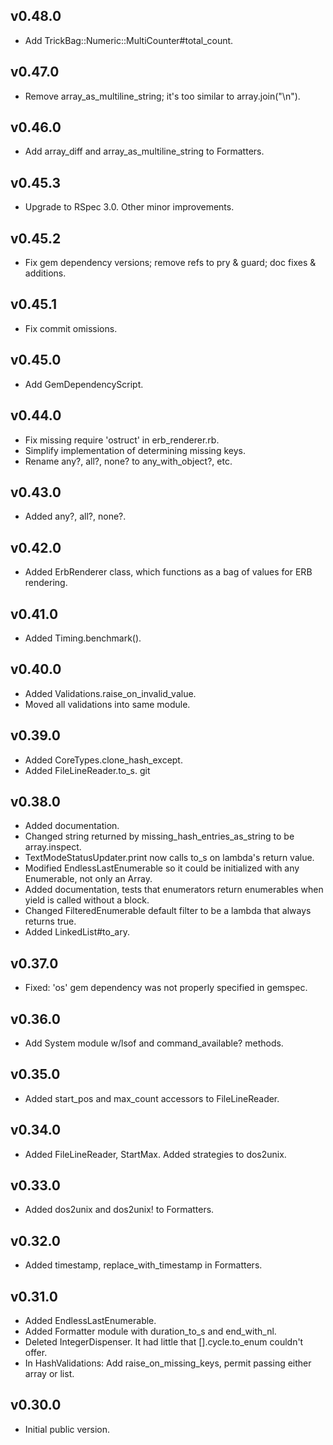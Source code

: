 ## v0.48.0

* Add TrickBag::Numeric::MultiCounter#total_count.

## v0.47.0

* Remove array_as_multiline_string; it's too similar to array.join("\n").


## v0.46.0

* Add array_diff and array_as_multiline_string to Formatters.


## v0.45.3

* Upgrade to RSpec 3.0.  Other minor improvements.


## v0.45.2

* Fix gem dependency versions; remove refs to pry & guard; doc fixes & additions.


## v0.45.1

* Fix commit omissions.


## v0.45.0

* Add GemDependencyScript.


## v0.44.0

* Fix missing require 'ostruct' in erb_renderer.rb.
* Simplify implementation of determining missing keys.
* Rename any?, all?, none? to any_with_object?, etc.


## v0.43.0

* Added any?, all?, none?.


## v0.42.0

* Added ErbRenderer class, which functions as a bag of values for ERB rendering.


## v0.41.0

*  Added Timing.benchmark().


## v0.40.0

* Added Validations.raise_on_invalid_value.
* Moved all validations into same module.


## v0.39.0

* Added CoreTypes.clone_hash_except.
* Added FileLineReader.to_s.
git


## v0.38.0

* Added documentation.
* Changed string returned by missing_hash_entries_as_string to be array.inspect.
* TextModeStatusUpdater.print now calls to_s on lambda's return value.
* Modified EndlessLastEnumerable so it could be initialized with any Enumerable, not only an Array.
* Added documentation, tests that enumerators return enumerables when yield is called without a block.
* Changed FilteredEnumerable default filter to be a lambda that always returns true.
* Added LinkedList#to_ary.


## v0.37.0

* Fixed: 'os' gem dependency was not properly specified in gemspec.


## v0.36.0

* Add System module w/lsof and command_available? methods.


## v0.35.0

* Added start_pos and max_count accessors to FileLineReader.


## v0.34.0

* Added FileLineReader, StartMax.  Added strategies to dos2unix.


## v0.33.0

* Added dos2unix and dos2unix! to Formatters.


## v0.32.0

* Added timestamp, replace_with_timestamp in Formatters.


## v0.31.0

* Added EndlessLastEnumerable.
* Added Formatter module with duration_to_s and end_with_nl.
* Deleted IntegerDispenser.  It had little that [].cycle.to_enum couldn't offer.
* In HashValidations: Add raise_on_missing_keys, permit passing either array or list.


## v0.30.0

* Initial public version.
